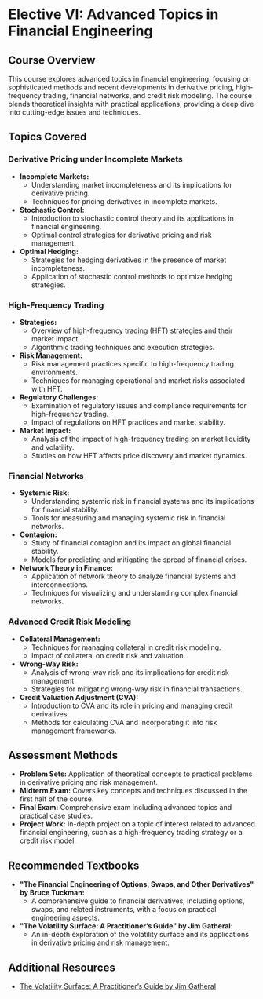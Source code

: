 # Elective VI: Advanced Topics in Financial Engineering

## Course Overview
This course explores advanced topics in financial engineering, focusing on sophisticated methods and recent developments in derivative pricing, high-frequency trading, financial networks, and credit risk modeling. The course blends theoretical insights with practical applications, providing a deep dive into cutting-edge issues and techniques.

## Topics Covered

### Derivative Pricing under Incomplete Markets
- **Incomplete Markets:**
  - Understanding market incompleteness and its implications for derivative pricing.
  - Techniques for pricing derivatives in incomplete markets.
- **Stochastic Control:**
  - Introduction to stochastic control theory and its applications in financial engineering.
  - Optimal control strategies for derivative pricing and risk management.
- **Optimal Hedging:**
  - Strategies for hedging derivatives in the presence of market incompleteness.
  - Application of stochastic control methods to optimize hedging strategies.

### High-Frequency Trading
- **Strategies:**
  - Overview of high-frequency trading (HFT) strategies and their market impact.
  - Algorithmic trading techniques and execution strategies.
- **Risk Management:**
  - Risk management practices specific to high-frequency trading environments.
  - Techniques for managing operational and market risks associated with HFT.
- **Regulatory Challenges:**
  - Examination of regulatory issues and compliance requirements for high-frequency trading.
  - Impact of regulations on HFT practices and market stability.
- **Market Impact:**
  - Analysis of the impact of high-frequency trading on market liquidity and volatility.
  - Studies on how HFT affects price discovery and market dynamics.

### Financial Networks
- **Systemic Risk:**
  - Understanding systemic risk in financial systems and its implications for financial stability.
  - Tools for measuring and managing systemic risk in financial networks.
- **Contagion:**
  - Study of financial contagion and its impact on global financial stability.
  - Models for predicting and mitigating the spread of financial crises.
- **Network Theory in Finance:**
  - Application of network theory to analyze financial systems and interconnections.
  - Techniques for visualizing and understanding complex financial networks.

### Advanced Credit Risk Modeling
- **Collateral Management:**
  - Techniques for managing collateral in credit risk modeling.
  - Impact of collateral on credit risk and valuation.
- **Wrong-Way Risk:**
  - Analysis of wrong-way risk and its implications for credit risk management.
  - Strategies for mitigating wrong-way risk in financial transactions.
- **Credit Valuation Adjustment (CVA):**
  - Introduction to CVA and its role in pricing and managing credit derivatives.
  - Methods for calculating CVA and incorporating it into risk management frameworks.

## Assessment Methods
- **Problem Sets:** Application of theoretical concepts to practical problems in derivative pricing and risk management.
- **Midterm Exam:** Covers key concepts and techniques discussed in the first half of the course.
- **Final Exam:** Comprehensive exam including advanced topics and practical case studies.
- **Project Work:** In-depth project on a topic of interest related to advanced financial engineering, such as a high-frequency trading strategy or a credit risk model.

## Recommended Textbooks
- **"The Financial Engineering of Options, Swaps, and Other Derivatives" by Bruce Tuckman:**
  - A comprehensive guide to financial derivatives, including options, swaps, and related instruments, with a focus on practical engineering aspects.
- **"The Volatility Surface: A Practitioner’s Guide" by Jim Gatheral:**
  - An in-depth exploration of the volatility surface and its applications in derivative pricing and risk management.

## Additional Resources
- [The Volatility Surface: A Practitioner’s Guide by Jim Gatheral](http://www.hk.free.fr/Docs/The%20Volatility%20Surface%20-%20A%20Practitioner%27s%20Guide%20%5BJim%20Gatheral%5D.pdf)
